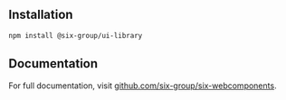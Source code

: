 ## Installation

```bash
npm install @six-group/ui-library
```

## Documentation

For full documentation, visit [github.com/six-group/six-webcomponents](https://github.com/six-group/six-webcomponents).
